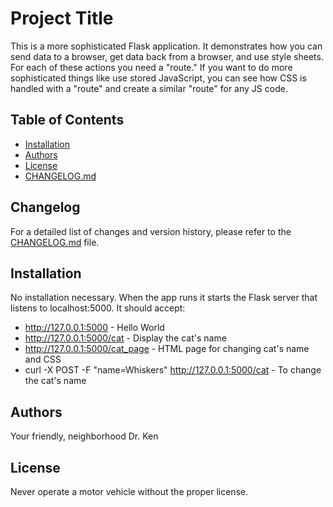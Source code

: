 # Project Title

This is a more sophisticated Flask application. It demonstrates how you can
send data to a browser, get data back from a browser, and use style sheets.
For each of these actions you need a "route." If you want to do more sophisticated
things like use stored JavaScript, you can see how CSS is handled with a "route"
and create a similar "route" for any JS code.

## Table of Contents

- [Installation](#installation)
- [Authors](#authors)
- [License](#license)
- [CHANGELOG.md](CHANGELOG.md)


## Changelog

For a detailed list of changes and version history, please refer to the [CHANGELOG.md](CHANGELOG.md) file.

## Installation

No installation necessary. When the app runs it starts the Flask server that
listens to localhost:5000.  It should accept:

- http://127.0.0.1:5000 - Hello World
- http://127.0.0.1:5000/cat - Display the cat's name
- http://127.0.0.1:5000/cat_page - HTML page for changing cat's name and CSS
- curl -X POST -F "name=Whiskers" http://127.0.0.1:5000/cat - To change the cat's name


## Authors

Your friendly, neighborhood Dr. Ken

## License

Never operate a motor vehicle without the proper license.